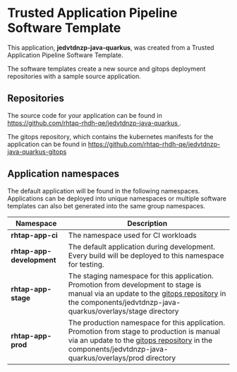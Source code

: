 # Trusted Application Pipeline Software Template

This application, **jedvtdnzp-java-quarkus**, was created from a Trusted Application Pipeline Software Template.

The software templates create a new source and gitops deployment repositories with a sample source application. 

## Repositories

The source code for your application can be found in [https://github.com/rhtap-rhdh-qe/jedvtdnzp-java-quarkus ](https://github.com/rhtap-rhdh-qe/jedvtdnzp-java-quarkus ).
 
The gitops repository, which contains the kubernetes manifests for the application can be found in 
[https://github.com/rhtap-rhdh-qe/jedvtdnzp-java-quarkus-gitops ](https://github.com/rhtap-rhdh-qe/jedvtdnzp-java-quarkus-gitops ) 

## Application namespaces 

The default application will be found in the following namespaces. Applications can be deployed into unique namespaces or multiple software templates can also bet generated into the same group namespaces.  

|  Namespace   |  Description   |  
| -------- | -------- |
| **rhtap-app-ci** | The namespace used for CI workloads |
| **rhtap-app-development** | The default application during development. Every build will be deployed to this namespace for testing. |
| **rhtap-app-stage** | The staging namespace for this application. Promotion from development to stage is manual via an update to the [gitops repository](https://github.com/rhtap-rhdh-qe/jedvtdnzp-java-quarkus-gitops ) in the components/jedvtdnzp-java-quarkus/overlays/stage directory |
| **rhtap-app-prod** | The production namespace for this application. Promotion from stage to production is manual via an update to the [gitops repository](https://github.com/rhtap-rhdh-qe/jedvtdnzp-java-quarkus-gitops ) in the components/jedvtdnzp-java-quarkus/overlays/prod directory |